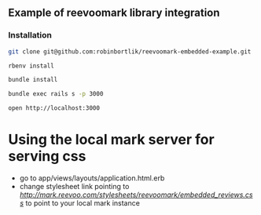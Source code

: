 ## Example of reevoomark library integration

### Installation

```bash
git clone git@github.com:robinbortlik/reevoomark-embedded-example.git
```

```bash
rbenv install
```

```bash
bundle install
```

```bash
bundle exec rails s -p 3000
```

```bash
open http://localhost:3000
```


# Using the local mark server for serving css

- go to app/views/layouts/application.html.erb
- change stylesheet link pointing to *http://mark.reevoo.com/stylesheets/reevoomark/embedded_reviews.css* to point to your local mark instance

